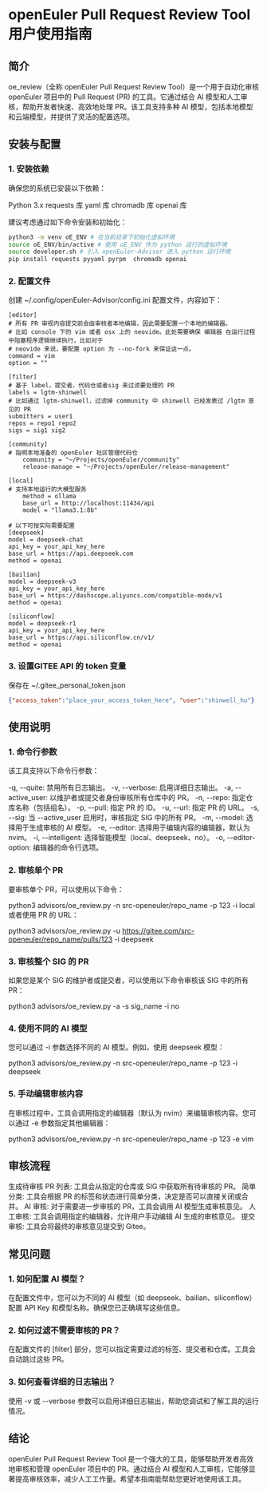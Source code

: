 # openEuler Pull Request Review Tool 用户使用指南

## 简介
oe_review（全称 openEuler Pull Request Review Tool）是一个用于自动化审核 openEuler 项目中的 Pull Request (PR) 的工具。它通过结合 AI 模型和人工审核，帮助开发者快速、高效地处理 PR。该工具支持多种 AI 模型，包括本地模型和云端模型，并提供了灵活的配置选项。

## 安装与配置

### 1. 安装依赖
确保您的系统已安装以下依赖：

Python 3.x
requests 库
yaml 库
chromadb 库
openai 库

建议考虑通过如下命令安装和初始化：
```bash
python3 -m venv oE_ENV # 在当前目录下初始化虚拟环境
source oE_ENV/bin/active # 使用 oE_ENV 作为 python 运行的虚拟环境
source developer.sh # 引入 openEuler-Advisor 进入 python 运行环境
pip install requests pyyaml pyrpm  chromadb openai
```

### 2. 配置文件
创建 ~/.config/openEuler-Advisor/config.ini 配置文件，内容如下：

```config
[editor] 
# 所有 PR 审视内容提交前会由审核者本地编辑，因此需要配置一个本地的编辑器。
# 比如 console 下的 vim 或者 osx 上的 neovide。此处需要确保 编辑器 在运行过程中阻塞程序逻辑继续执行，比如对于
# neovide 来说，要配置 option 为 --no-fork 来保证这一点。
command = vim
option = "" 

[filter]
# 基于 label，提交者，代码仓或者sig 来过滤要处理的 PR
labels = lgtm-shinwell
# 比如通过 lgtm-shinwell，过滤掉 community 中 shinwell 已经发表过 /lgtm 意见的 PR
submitters = user1
repos = repo1 repo2
sigs = sig1 sig2

[community]
# 指明本地准备的 openEuler 社区管理代码仓
    community = "~/Projects/openEuler/community"
    release-manage = "~/Projects/openEuler/release-management"

[local]
# 支持本地运行的大模型服务
    method = ollama
    base_url = http://localhost:11434/api
    model = "llama3.1:8b"

# 以下可按实际需要配置
[deepseek]
model = deepseek-chat
api_key = your_api_key_here
base_url = https://api.deepseek.com
method = openai

[bailian]
model = deepseek-v3
api_key = your_api_key_here
base_url = https://dashscope.aliyuncs.com/compatible-mode/v1
method = openai

[siliconflow]
model = deepseek-r1
api_key = your_api_key_here
base_url = https://api.siliconflow.cn/v1/
method = openai
```

### 3. 设置GITEE API 的 token 变量
保存在 ~/.gitee_personal_token.json
```json
{"access_token":"place_your_access_token_here", "user":"shinwell_hu"}
```

## 使用说明
### 1. 命令行参数
该工具支持以下命令行参数：

-q, --quite: 禁用所有日志输出。
-v, --verbose: 启用详细日志输出。
-a, --active_user: 以维护者或提交者身份审核所有仓库中的 PR。
-n, --repo: 指定仓库名称（包括组名）。
-p, --pull: 指定 PR 的 ID。
-u, --url: 指定 PR 的 URL。
-s, --sig: 当 --active_user 启用时，审核指定 SIG 中的所有 PR。
-m, --model: 选择用于生成审核的 AI 模型。
-e, --editor: 选择用于编辑内容的编辑器，默认为 nvim。
-i, --intelligent: 选择智能模型（local、deepseek、no）。
-o, --editor-option: 编辑器的命令行选项。

### 2. 审核单个 PR
要审核单个 PR，可以使用以下命令：

python3 advisors/oe_review.py -n src-openeuler/repo_name -p 123 -i local
或者使用 PR 的 URL：

python3 advisors/oe_review.py -u https://gitee.com/src-openeuler/repo_name/pulls/123 -i deepseek

### 3. 审核整个 SIG 的 PR
如果您是某个 SIG 的维护者或提交者，可以使用以下命令审核该 SIG 中的所有 PR：

python3 advisors/oe_review.py -a -s sig_name -i no

### 4. 使用不同的 AI 模型
您可以通过 -i 参数选择不同的 AI 模型。例如，使用 deepseek 模型：

python3 advisors/oe_review.py -n src-openeuler/repo_name -p 123 -i deepseek

### 5. 手动编辑审核内容
在审核过程中，工具会调用指定的编辑器（默认为 nvim）来编辑审核内容。您可以通过 -e 参数指定其他编辑器：

python3 advisors/oe_review.py -n src-openeuler/repo_name -p 123 -e vim

## 审核流程
生成待审核 PR 列表: 工具会从指定的仓库或 SIG 中获取所有待审核的 PR。
简单分类: 工具会根据 PR 的标签和状态进行简单分类，决定是否可以直接关闭或合并。
AI 审核: 对于需要进一步审核的 PR，工具会调用 AI 模型生成审核意见。
人工审核: 工具会调用指定的编辑器，允许用户手动编辑 AI 生成的审核意见。
提交审核: 工具会将最终的审核意见提交到 Gitee。

## 常见问题
### 1. 如何配置 AI 模型？
在配置文件中，您可以为不同的 AI 模型（如 deepseek、bailian、siliconflow）配置 API Key 和模型名称。确保您已正确填写这些信息。

### 2. 如何过滤不需要审核的 PR？
在配置文件的 [filter] 部分，您可以指定需要过滤的标签、提交者和仓库。工具会自动跳过这些 PR。

### 3. 如何查看详细的日志输出？
使用 -v 或 --verbose 参数可以启用详细日志输出，帮助您调试和了解工具的运行情况。

## 结论
openEuler Pull Request Review Tool 是一个强大的工具，能够帮助开发者高效地审核和管理 openEuler 项目中的 PR。通过结合 AI 模型和人工审核，它能够显著提高审核效率，减少人工工作量。希望本指南能帮助您更好地使用该工具。